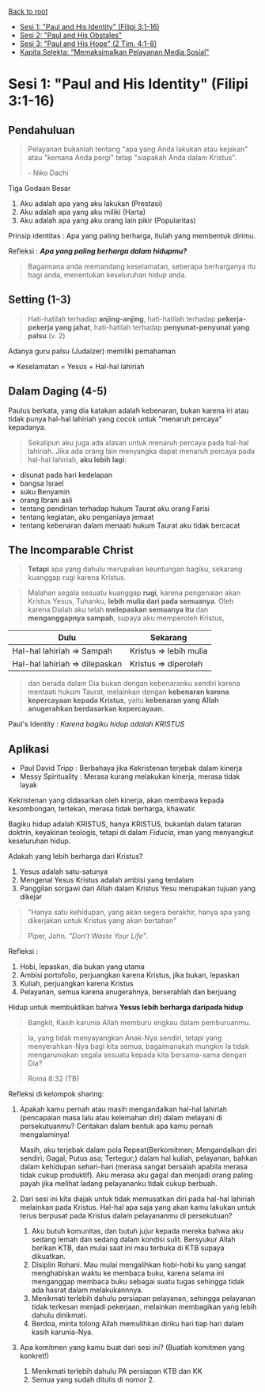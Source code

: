 [Back to root]("/../README.md")
- [Sesi 1: "Paul and His Identity" (Filipi 3:1-16)](01-paul_and_his_identity.md)
- [Sesi 2: "Paul and His Obstales"](02-paul_and_his_obstacles.md)
- [Sesi 3: "Paul and His Hope" (2 Tim. 4:1-8)](03-paul_and_his_hope.md)
- [Kapita Selekta: "Memaksimalkan Pelayanan Media Sosial"](04-memaksimalkan_pelayanan_media_sosial.md)

# Sesi 1: "Paul and His Identity" (Filipi 3:1-16)

## Pendahuluan

> Pelayanan bukanlah tentang "apa yang Anda lakukan atau kejakan" atau "kemana Anda pergi" tetap "siapakah Anda dalam Kristus".
> 
> \- Niko Dachi

Tiga Godaan Besar
1. Aku adalah apa yang aku lakukan (Prestasi)
2. Aku adalah apa yang aku miliki (Harta)
3. Aku adalah apa yang aku orang lain pikir (Popularitas)

Prinsip identitas : Apa yang paling berharga, itulah yang membentuk dirimu.

Refleksi : ***Apa yang paling berharga dalam hidupmu?***

> Bagaimana anda memandang keselamatan, seberapa berharganya itu bagi anda, menentukan keseluruhan hidup anda.

## Setting (1-3)

> Hati-hatilah terhadap **anjing-anjing**, hati-hatilah terhadap **pekerja-pekerja yang jahat**, hati-hatilah terhadap **penyunat-penyunat yang palsu** (v. 2) 

Adanya guru palsu (Judaizer) memiliki pemahaman

=> Keselamatan = Yesus + Hal-hal lahiriah

## Dalam Daging (4-5)

Paulus berkata, yang dia katakan adalah kebenaran, bukan karena iri atau tidak punya hal-hal lahiriah yang cocok untuk "menaruh percaya" kepadanya.

> Sekalipun aku juga ada alasan untuk menaruh percaya pada hal-hal lahiriah. Jika ada orang lain menyangka dapat menaruh percaya pada hal-hal lahiriah, **aku lebih lagi**:

- disunat pada hari kedelapan
- bangsa Israel
- suku Benyamin
- orang Ibrani asli
- tentang pendirian terhadap hukum Taurat aku orang Farisi
- tentang kegiatan, aku penganiaya jemaat
- tentang kebenaran dalam menaati hukum Taurat aku tidak bercacat

## The Incomparable Christ

> **Tetapi** apa yang dahulu merupakan keuntungan bagiku, sekarang kuanggap rugi karena Kristus.

> Malahan segala sesuatu kuanggap **rugi**, karena pengenalan akan Kristus Yesus, Tuhanku, **lebih mulia dari pada semuanya**. Oleh karena Dialah aku telah **melepaskan semuanya itu** dan **menganggapnya sampah**, supaya aku memperoleh Kristus,

| Dulu                           | Sekarang               |
| ------------------------------ | ---------------------- |
| Hal-hal lahiriah => Sampah     | Kristus => lebih mulia |
| Hal-hal lahiriah => dilepaskan | Kristus => diperoleh   |

> dan berada dalam Dia bukan dengan kebenaranku sendiri karena mentaati hukum Taurat, melainkan dengan **kebenaran karena kepercayaan kepada Kristus**, yaitu **kebenaran yang Allah anugerahkan berdasarkan kepercayaan.**

Paul's Identity : *Karena bagiku hidup adalah KRISTUS*

## Aplikasi

- Paul David Tripp : Berbahaya jika Kekristenan terjebak dalam kinerja
- Messy Spirituality : Merasa kurang melakukan kinerja, merasa tidak layak

Kekristenan yang didasarkan oleh kinerja, akan membawa kepada kesombongan, tertekan, merasa tidak berharga, khawatir.

Bagiku hidup adalah KRISTUS, hanya KRISTUS, bukanlah dalam tataran doktrin, keyakinan teologis, tetapi di dalam *Fiducia*, iman yang menyangkut keseluruhan hidup.

Adakah yang lebih berharga dari Kristus?

1. Yesus adalah satu-satunya
2. Mengenal Yesus Kristus adalah ambisi yang terdalam
3. Panggilan sorgawi dari Allah dalam Kristus Yesu merupakan tujuan yang dikejar

> "Hanya satu kehidupan, yang akan segera berakhir, hanya apa yang dikerjakan untuk Kristus yang akan bertahan" 
> 
> Piper, John. *"Don't Waste Your Life"*. 

Refleksi :
1. Hobi, lepaskan, dia bukan yang utama
2. Ambisi portofolio, perjuangkan karena Kristus, jika bukan, lepaskan
3. Kuliah, perjuangkan karena Kristus
4. Pelayanan, semua karena anugerahnya, berserahlah dan berjuang

Hidup untuk membuktikan bahwa **Yesus lebih berharga daripada hidup**

> Bangkit, Kasih karunia Allah memburu engkau dalam pemburuanmu.

> Ia, yang tidak menyayangkan Anak-Nya sendiri, tetapi yang menyerahkan-Nya bagi kita semua, bagaimanakah mungkin Ia tidak mengaruniakan segala sesuatu kepada kita bersama-sama dengan Dia?
>
> Roma 8:32 (TB)

Refleksi di kelompok sharing:
1. Apakah kamu pernah atau masih mengandalkan hal-hal lahiriah (pencapaian masa lalu atau kelemahan diri) dalam melayani di persekutuanmu? Ceritakan dalam bentuk apa kamu pernah mengalaminya!
   
   Masih, aku terjebak dalam pola Repeat(Berkomitmen; Mengandalkan diri sendiri; Gagal; Putus asa; Tertegur;) dalam hal kuliah, pelayanan, bahkan dalam kehidupan sehari-hari (merasa sangat bersalah apabila merasa tidak cukup produktif). Aku merasa aku gagal dan menjadi orang paling payah jika melihat ladang pelayananku tidak cukup berbuah.

2. Dari sesi ini kita diajak untuk tidak memusatkan diri pada hal-hal lahiriah melainkan pada Kristus. Hal-hal apa saja yang akan kamu lakukan untuk terus berpusat pada Kristus dalam pelayananmu di persekutuan?
   
    1. Aku butuh komunitas, dan butuh jujur kepada mereka bahwa aku sedang lemah dan sedang dalam kondisi sulit. Bersyukur Allah berikan KTB, dan mulai saat ini mau terbuka di KTB supaya dikuatkan.
    2. Disiplin Rohani. Mau mulai mengalihkan hobi-hobi ku yang sangat menghabiskan waktu ke membaca buku, karena selama ini menganggap membaca buku sebagai suatu tugas sehingga tidak ada hasrat dalam melakukannnya.
    3. Menikmati terlebih dahulu persiapan pelayanan, sehingga pelayanan tidak terkesan menjadi pekerjaan, melainkan membagikan yang lebih dahulu dinikmati.
    4. Berdoa, minta tolong Allah memulihkan diriku hari tiap hari dalam kasih karunia-Nya.

3. Apa komitmen yang kamu buat dari sesi ini? (Buatlah komitmen yang konkret!)
   
    1. Menikmati terlebih dahulu PA persiapan KTB dan KK
    2. Semua yang sudah ditulis di nomor 2.